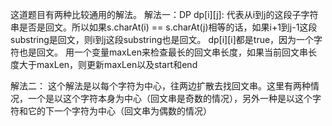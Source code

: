 这道题目有两种比较通用的解法。
解法一：DP
    dp[i][j]: 代表从i到j的这段子字符串是否是回文。所以如果s.charAt(i) == s.charAt(j)相等的话，如果i+1到j-1这段substring是回文，则i到j这段substring也是回文。
    dp[i][i]都是true，因为一个字符也是回文。
    用一个变量maxLen来检查最长的回文串长度，如果当前回文串长度大于maxLen，则更新maxLen以及start和end


解法二：
这个解法是以每个字符为中心，往两边扩散去找回文串。这里有两种情况，一个是以这个字符本身为中心（回文串是奇数的情况），另外一种是以这个字符和它的下一个字符为中心（回文串为偶数的情况）
